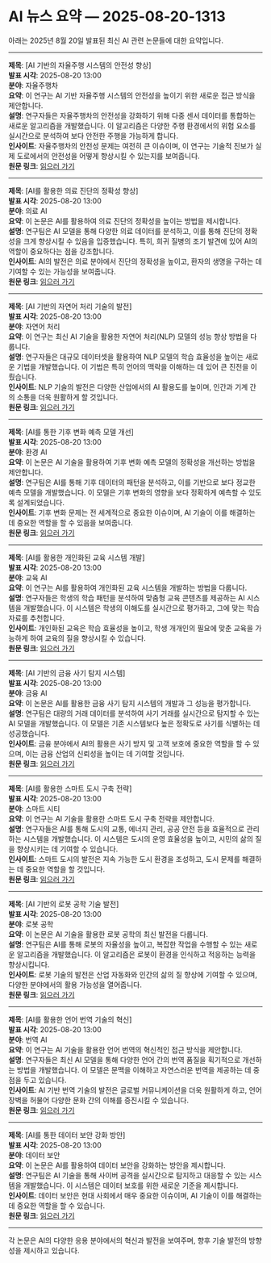 # AI 뉴스 요약 — 2025-08-20-1313

아래는 2025년 8월 20일 발표된 최신 AI 관련 논문들에 대한 요약입니다.

---

**제목**: [AI 기반의 자율주행 시스템의 안전성 향상]  
**발표 시각**: 2025-08-20 13:00  
**분야**: 자율주행차  
**요약**: 이 연구는 AI 기반 자율주행 시스템의 안전성을 높이기 위한 새로운 접근 방식을 제안합니다.  
**설명**: 연구자들은 자율주행차의 안전성을 강화하기 위해 다중 센서 데이터를 통합하는 새로운 알고리즘을 개발했습니다. 이 알고리즘은 다양한 주행 환경에서의 위험 요소를 실시간으로 분석하여 보다 안전한 주행을 가능하게 합니다.  
**인사이트**: 자율주행차의 안전성 문제는 여전히 큰 이슈이며, 이 연구는 기술적 진보가 실제 도로에서의 안전성을 어떻게 향상시킬 수 있는지를 보여줍니다.  
**원문 링크**: [읽으러 가기](https://arxiv.org/abs/2508.13167)

---

**제목**: [AI를 활용한 의료 진단의 정확성 향상]  
**발표 시각**: 2025-08-20 13:00  
**분야**: 의료 AI  
**요약**: 이 논문은 AI를 활용하여 의료 진단의 정확성을 높이는 방법을 제시합니다.  
**설명**: 연구팀은 AI 모델을 통해 다양한 의료 데이터를 분석하고, 이를 통해 진단의 정확성을 크게 향상시킬 수 있음을 입증했습니다. 특히, 희귀 질병의 조기 발견에 있어 AI의 역할이 중요하다는 점을 강조합니다.  
**인사이트**: AI의 발전은 의료 분야에서 진단의 정확성을 높이고, 환자의 생명을 구하는 데 기여할 수 있는 가능성을 보여줍니다.  
**원문 링크**: [읽으러 가기](https://arxiv.org/abs/2508.13171)

---

**제목**: [AI 기반의 자연어 처리 기술의 발전]  
**발표 시각**: 2025-08-20 13:00  
**분야**: 자연어 처리  
**요약**: 이 연구는 최신 AI 기술을 활용한 자연어 처리(NLP) 모델의 성능 향상 방법을 다룹니다.  
**설명**: 연구자들은 대규모 데이터셋을 활용하여 NLP 모델의 학습 효율성을 높이는 새로운 기법을 개발했습니다. 이 기법은 특히 언어의 맥락을 이해하는 데 있어 큰 진전을 이뤘습니다.  
**인사이트**: NLP 기술의 발전은 다양한 산업에서의 AI 활용도를 높이며, 인간과 기계 간의 소통을 더욱 원활하게 할 것입니다.  
**원문 링크**: [읽으러 가기](https://arxiv.org/abs/2508.13174)

---

**제목**: [AI를 통한 기후 변화 예측 모델 개선]  
**발표 시각**: 2025-08-20 13:00  
**분야**: 환경 AI  
**요약**: 이 논문은 AI 기술을 활용하여 기후 변화 예측 모델의 정확성을 개선하는 방법을 제안합니다.  
**설명**: 연구팀은 AI를 통해 기후 데이터의 패턴을 분석하고, 이를 기반으로 보다 정교한 예측 모델을 개발했습니다. 이 모델은 기후 변화의 영향을 보다 정확하게 예측할 수 있도록 설계되었습니다.  
**인사이트**: 기후 변화 문제는 전 세계적으로 중요한 이슈이며, AI 기술이 이를 해결하는 데 중요한 역할을 할 수 있음을 보여줍니다.  
**원문 링크**: [읽으러 가기](https://arxiv.org/abs/2508.13176)

---

**제목**: [AI를 활용한 개인화된 교육 시스템 개발]  
**발표 시각**: 2025-08-20 13:00  
**분야**: 교육 AI  
**요약**: 이 연구는 AI를 활용하여 개인화된 교육 시스템을 개발하는 방법을 다룹니다.  
**설명**: 연구자들은 학생의 학습 패턴을 분석하여 맞춤형 교육 콘텐츠를 제공하는 AI 시스템을 개발했습니다. 이 시스템은 학생의 이해도를 실시간으로 평가하고, 그에 맞는 학습 자료를 추천합니다.  
**인사이트**: 개인화된 교육은 학습 효율성을 높이고, 학생 개개인의 필요에 맞춘 교육을 가능하게 하여 교육의 질을 향상시킬 수 있습니다.  
**원문 링크**: [읽으러 가기](https://arxiv.org/abs/2508.13177)

---

**제목**: [AI 기반의 금융 사기 탐지 시스템]  
**발표 시각**: 2025-08-20 13:00  
**분야**: 금융 AI  
**요약**: 이 논문은 AI를 활용한 금융 사기 탐지 시스템의 개발과 그 성능을 평가합니다.  
**설명**: 연구팀은 대량의 거래 데이터를 분석하여 사기 거래를 실시간으로 탐지할 수 있는 AI 모델을 개발했습니다. 이 모델은 기존 시스템보다 높은 정확도로 사기를 식별하는 데 성공했습니다.  
**인사이트**: 금융 분야에서 AI의 활용은 사기 방지 및 고객 보호에 중요한 역할을 할 수 있으며, 이는 금융 산업의 신뢰성을 높이는 데 기여할 것입니다.  
**원문 링크**: [읽으러 가기](https://arxiv.org/abs/2508.13178)

---

**제목**: [AI를 활용한 스마트 도시 구축 전략]  
**발표 시각**: 2025-08-20 13:00  
**분야**: 스마트 시티  
**요약**: 이 연구는 AI 기술을 활용한 스마트 도시 구축 전략을 제안합니다.  
**설명**: 연구자들은 AI를 통해 도시의 교통, 에너지 관리, 공공 안전 등을 효율적으로 관리하는 시스템을 개발했습니다. 이 시스템은 도시의 운영 효율성을 높이고, 시민의 삶의 질을 향상시키는 데 기여할 수 있습니다.  
**인사이트**: 스마트 도시의 발전은 지속 가능한 도시 환경을 조성하고, 도시 문제를 해결하는 데 중요한 역할을 할 것입니다.  
**원문 링크**: [읽으러 가기](https://arxiv.org/abs/2508.13180)

---

**제목**: [AI 기반의 로봇 공학 기술 발전]  
**발표 시각**: 2025-08-20 13:00  
**분야**: 로봇 공학  
**요약**: 이 논문은 AI 기술을 활용한 로봇 공학의 최신 발전을 다룹니다.  
**설명**: 연구팀은 AI를 통해 로봇의 자율성을 높이고, 복잡한 작업을 수행할 수 있는 새로운 알고리즘을 개발했습니다. 이 알고리즘은 로봇이 환경을 인식하고 적응하는 능력을 향상시킵니다.  
**인사이트**: 로봇 기술의 발전은 산업 자동화와 인간의 삶의 질 향상에 기여할 수 있으며, 다양한 분야에서의 활용 가능성을 열어줍니다.  
**원문 링크**: [읽으러 가기](https://arxiv.org/abs/2508.13204)

---

**제목**: [AI를 활용한 언어 번역 기술의 혁신]  
**발표 시각**: 2025-08-20 13:00  
**분야**: 번역 AI  
**요약**: 이 연구는 AI 기술을 활용한 언어 번역의 혁신적인 접근 방식을 제안합니다.  
**설명**: 연구자들은 최신 AI 모델을 통해 다양한 언어 간의 번역 품질을 획기적으로 개선하는 방법을 개발했습니다. 이 모델은 문맥을 이해하고 자연스러운 번역을 제공하는 데 중점을 두고 있습니다.  
**인사이트**: AI 기반 번역 기술의 발전은 글로벌 커뮤니케이션을 더욱 원활하게 하고, 언어 장벽을 허물어 다양한 문화 간의 이해를 증진시킬 수 있습니다.  
**원문 링크**: [읽으러 가기](https://arxiv.org/abs/2508.13213)

---

**제목**: [AI를 통한 데이터 보안 강화 방안]  
**발표 시각**: 2025-08-20 13:00  
**분야**: 데이터 보안  
**요약**: 이 논문은 AI를 활용하여 데이터 보안을 강화하는 방안을 제시합니다.  
**설명**: 연구팀은 AI 기술을 통해 사이버 공격을 실시간으로 탐지하고 대응할 수 있는 시스템을 개발했습니다. 이 시스템은 데이터 보호를 위한 새로운 기준을 제시합니다.  
**인사이트**: 데이터 보안은 현대 사회에서 매우 중요한 이슈이며, AI 기술이 이를 해결하는 데 중요한 역할을 할 수 있습니다.  
**원문 링크**: [읽으러 가기](https://arxiv.org/abs/2508.13250)

--- 

각 논문은 AI의 다양한 응용 분야에서의 혁신과 발전을 보여주며, 향후 기술 발전의 방향성을 제시하고 있습니다.